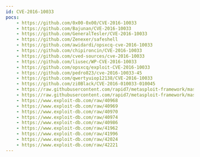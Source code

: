 ```yaml
---
id: CVE-2016-10033
pocs:
    - https://github.com/0x00-0x00/CVE-2016-10033
    - https://github.com/Bajunan/CVE-2016-10033
    - https://github.com/GeneralTesler/CVE-2016-10033
    - https://github.com/Zenexer/safeshell
    - https://github.com/awidardi/opsxcq-cve-2016-10033
    - https://github.com/chipironcin/CVE-2016-10033
    - https://github.com/cved-sources/cve-2016-10033
    - https://github.com/liusec/WP-CVE-2016-10033
    - https://github.com/opsxcq/exploit-CVE-2016-10033
    - https://github.com/pedro823/cve-2016-10033-45
    - https://github.com/qwertyuiop12138/CVE-2016-10033
    - https://github.com/zi0Black/CVE-2016-010033-010045
    - https://raw.githubusercontent.com/rapid7/metasploit-framework/master/modules/exploits/multi/http/phpmailer_arg_injection.rb
    - https://raw.githubusercontent.com/rapid7/metasploit-framework/master/modules/exploits/unix/webapp/wp_phpmailer_host_header.rb
    - https://www.exploit-db.com/raw/40968
    - https://www.exploit-db.com/raw/40969
    - https://www.exploit-db.com/raw/40970
    - https://www.exploit-db.com/raw/40974
    - https://www.exploit-db.com/raw/40986
    - https://www.exploit-db.com/raw/41962
    - https://www.exploit-db.com/raw/41996
    - https://www.exploit-db.com/raw/42024
    - https://www.exploit-db.com/raw/42221
---
```

